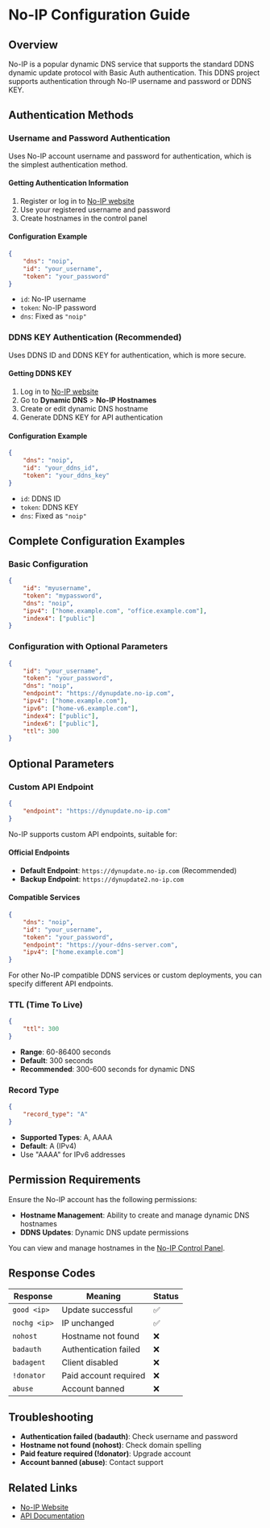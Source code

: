 # No-IP Configuration Guide

## Overview

No-IP is a popular dynamic DNS service that supports the standard DDNS dynamic update protocol with Basic Auth authentication. This DDNS project supports authentication through No-IP username and password or DDNS KEY.

## Authentication Methods

### Username and Password Authentication

Uses No-IP account username and password for authentication, which is the simplest authentication method.

#### Getting Authentication Information

1. Register or log in to [No-IP website](https://www.noip.com/)
2. Use your registered username and password
3. Create hostnames in the control panel

#### Configuration Example

```json
{
    "dns": "noip",
    "id": "your_username",
    "token": "your_password"
}
```

- `id`: No-IP username
- `token`: No-IP password
- `dns`: Fixed as `"noip"`

### DDNS KEY Authentication (Recommended)

Uses DDNS ID and DDNS KEY for authentication, which is more secure.

#### Getting DDNS KEY

1. Log in to [No-IP website](https://www.noip.com/)
2. Go to **Dynamic DNS** > **No-IP Hostnames**
3. Create or edit dynamic DNS hostname
4. Generate DDNS KEY for API authentication

#### Configuration Example

```json
{
    "dns": "noip",
    "id": "your_ddns_id",
    "token": "your_ddns_key"
}
```

- `id`: DDNS ID
- `token`: DDNS KEY
- `dns`: Fixed as `"noip"`

## Complete Configuration Examples

### Basic Configuration

```json
{
    "id": "myusername",
    "token": "mypassword",
    "dns": "noip",
    "ipv4": ["home.example.com", "office.example.com"],
    "index4": ["public"]
}
```

### Configuration with Optional Parameters

```json
{
    "id": "your_username",
    "token": "your_password",
    "dns": "noip",
    "endpoint": "https://dynupdate.no-ip.com",
    "ipv4": ["home.example.com"],
    "ipv6": ["home-v6.example.com"],
    "index4": ["public"],
    "index6": ["public"],
    "ttl": 300
}
```

## Optional Parameters

### Custom API Endpoint

```json
{
    "endpoint": "https://dynupdate.no-ip.com"
}
```

No-IP supports custom API endpoints, suitable for:

#### Official Endpoints

- **Default Endpoint**: `https://dynupdate.no-ip.com` (Recommended)
- **Backup Endpoint**: `https://dynupdate2.no-ip.com`

#### Compatible Services

```json
{
    "dns": "noip",
    "id": "your_username",
    "token": "your_password",
    "endpoint": "https://your-ddns-server.com",
    "ipv4": ["home.example.com"]
}
```

For other No-IP compatible DDNS services or custom deployments, you can specify different API endpoints.

### TTL (Time To Live)

```json
{
    "ttl": 300
}
```

- **Range**: 60-86400 seconds
- **Default**: 300 seconds
- **Recommended**: 300-600 seconds for dynamic DNS

### Record Type

```json
{
    "record_type": "A"
}
```

- **Supported Types**: A, AAAA
- **Default**: A (IPv4)
- Use "AAAA" for IPv6 addresses

## Permission Requirements

Ensure the No-IP account has the following permissions:

- **Hostname Management**: Ability to create and manage dynamic DNS hostnames
- **DDNS Updates**: Dynamic DNS update permissions

You can view and manage hostnames in the [No-IP Control Panel](https://www.noip.com/members/).

## Response Codes

| Response | Meaning | Status |
|----------|---------|--------|
| `good <ip>` | Update successful | ✅ |
| `nochg <ip>` | IP unchanged | ✅ |
| `nohost` | Hostname not found | ❌ |
| `badauth` | Authentication failed | ❌ |
| `badagent` | Client disabled | ❌ |
| `!donator` | Paid account required | ❌ |
| `abuse` | Account banned | ❌ |

## Troubleshooting

- **Authentication failed (badauth)**: Check username and password
- **Hostname not found (nohost)**: Check domain spelling
- **Paid feature required (!donator)**: Upgrade account
- **Account banned (abuse)**: Contact support

## Related Links

- [No-IP Website](https://www.noip.com/)
- [API Documentation](https://www.noip.com/integrate/request)
